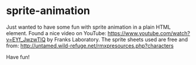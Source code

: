 # sprite-animation
Just wanted to have some fun with sprite animation in a plain HTML <canvas> element. Found a nice video on YouTube:
https://www.youtube.com/watch?v=EYf_JwzwTlQ by Franks Laboratory.
The sprite sheets used are free and from:
http://untamed.wild-refuge.net/rmxpresources.php?characters

Have fun!

